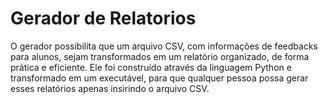 # Gerador de Relatorios
 O gerador possibilita que um arquivo CSV, com informações de feedbacks para alunos, sejam transformados em um relatório organizado, de forma prática e eficiente. Ele foi construído através da linguagem Python e transformado em um executável, para que qualquer pessoa possa gerar esses relatórios apenas insirindo o arquivo CSV.
